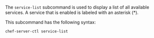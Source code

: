 The `service-list` subcommand is used to display a list of all available
services. A service that is enabled is labeled with an asterisk (\*).

This subcommand has the following syntax:

```bash
chef-server-ctl service-list
```
